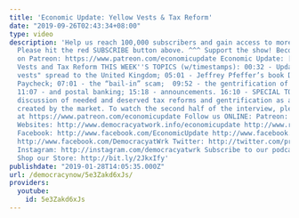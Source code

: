 ```yaml
---
title: 'Economic Update: Yellow Vests & Tax Reform'
date: "2019-09-26T02:43:34+08:00"
type: video
description: 'Help us reach 100,000 subscribers and gain access to more studio time!
  Please hit the red SUBSCRIBE button above. ^^^ Support the show! Become an EU patron
  on Patreon: https://www.patreon.com/economicupdate Economic Update: [S9 E04] Yellow
  Vests and Tax Reform THIS WEEK''S TOPICS (w/timestamps): 00:32 - Updates on "yellow
  vests" spread to the United Kingdom; 05:01 - Jeffrey Pfeffer’s book Dying for a
  Paycheck; 07:01 - the “bail-in” scam;  09:52 - the gentrification of airplane seats,;
  11:07 - and postal banking; 15:18 - announcements. 16:10 - SPECIAL TOPIC: a major
  discussion of needed and deserved tax reforms and gentrification as an injustice
  created by the market. To watch the second half of the interview, please visit us
  at https://www.patreon.com/economicupdate Follow us ONLINE: Patreon: https://www.patreon.com/economicupdate
  Websites: http://www.democracyatwork.info/economicupdate http://www.rdwolff.com
  Facebook: http://www.facebook.com/EconomicUpdate http://www.facebook.com/RichardDWolff
  http://www.facebook.com/DemocracyatWrk Twitter: http://twitter.com/profwolff http://twitter.com/democracyatwrk
  Instagram: http://instagram.com/democracyatwrk Subscribe to our podcast: http://economicupdate.libsyn.com
  Shop our Store: http://bit.ly/2JkxIfy'
publishdate: "2019-01-28T14:05:35.000Z"
url: /democracynow/5e3Zakd6xJs/
providers:
  youtube:
    id: 5e3Zakd6xJs
---
```

